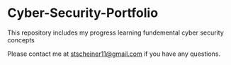 # Cyber-Security-Portfolio
This repository includes my progress learning fundemental cyber security concepts

Please contact me at stscheiner11@gmail.com if you have any questions. 
